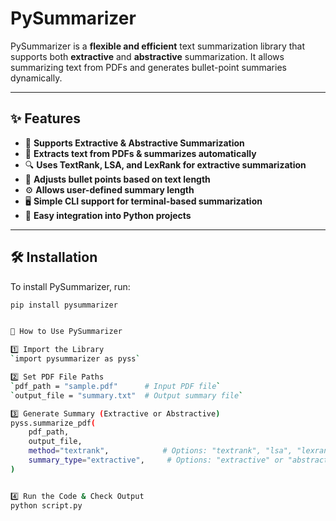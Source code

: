 # **PySummarizer**

PySummarizer is a **flexible and efficient** text summarization library that supports both **extractive** and **abstractive** summarization. It allows summarizing text from PDFs and generates bullet-point summaries dynamically.

---

## **✨ Features**
- 📌 **Supports Extractive & Abstractive Summarization**
- 📄 **Extracts text from PDFs & summarizes automatically**
- 🔍 **Uses TextRank, LSA, and LexRank for extractive summarization**
- 🔢 **Adjusts bullet points based on text length**
- ⚙️ **Allows user-defined summary length**
- 🖥 **Simple CLI support for terminal-based summarization**
- 🔗 **Easy integration into Python projects**

---

## **🛠 Installation**
To install PySummarizer, run:
```bash
pip install pysummarizer


🚀 How to Use PySummarizer

1️⃣ Import the Library
`import pysummarizer as pyss`

2️⃣ Set PDF File Paths
`pdf_path = "sample.pdf"      # Input PDF file`
`output_file = "summary.txt"  # Output summary file`

3️⃣ Generate Summary (Extractive or Abstractive)
pyss.summarize_pdf(
    pdf_path,
    output_file,
    method="textrank",            # Options: "textrank", "lsa", "lexrank"
    summary_type="extractive",     # Options: "extractive" or "abstractive"
)


4️⃣ Run the Code & Check Output
python script.py



